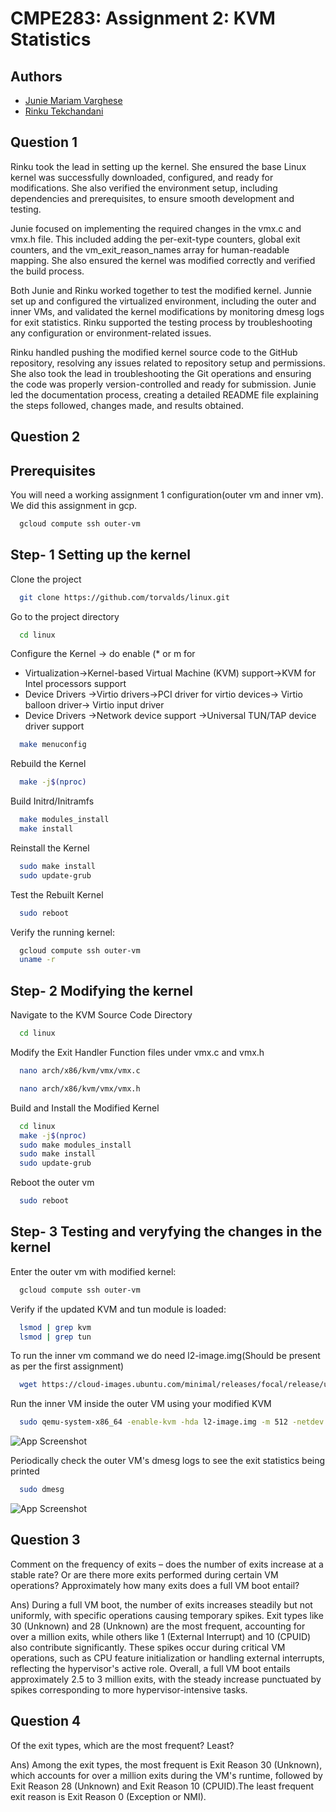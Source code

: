 
# CMPE283: Assignment 2: KVM Statistics



## Authors

- [Junie Mariam Varghese](https://www.github.com/juniemariam)
- [Rinku Tekchandani](https://github.com/rinkutek)



## Question 1

Rinku took the lead in setting up the kernel. She ensured the base Linux kernel was successfully downloaded, configured, and ready for modifications. She also verified the environment setup, including dependencies and prerequisites, to ensure smooth development and testing.

Junie focused on implementing the required changes in the vmx.c and vmx.h file. This included adding the per-exit-type counters, global exit counters, and the vm_exit_reason_names array for human-readable mapping. She also ensured the kernel was modified correctly and verified the build process.

Both Junie and Rinku worked together to test the modified kernel. Junnie set up and configured the virtualized environment, including the outer and inner VMs, and validated the kernel modifications by monitoring dmesg logs for exit statistics. Rinku supported the testing process by troubleshooting any configuration or environment-related issues.

Rinku handled pushing the modified kernel source code to the GitHub repository, resolving any issues related to repository setup and permissions. She also took the lead in troubleshooting the Git operations and ensuring the code was properly version-controlled and ready for submission. Junie led the documentation process, creating a detailed README file explaining the steps followed, changes made, and results obtained.
## Question 2
## Prerequisites

You will need a working assignment 1 configuration(outer vm and inner vm). We did this assignment in gcp.
```bash
  gcloud compute ssh outer-vm
```
## Step- 1 Setting up the kernel

Clone the project
```bash
  git clone https://github.com/torvalds/linux.git
```

Go to the project directory
```bash
  cd linux
```

Configure the Kernel -> do enable (* or m for 
- Virtualization->Kernel-based Virtual Machine (KVM) support->KVM for Intel processors support
- Device Drivers ->Virtio drivers->PCI driver for virtio devices-> Virtio balloon driver-> Virtio input driver
- Device Drivers ->Network device support ->Universal TUN/TAP device driver support
```bash
  make menuconfig
```

Rebuild the Kernel
```bash
  make -j$(nproc)
```

Build Initrd/Initramfs
```bash
  make modules_install
  make install

```
 Reinstall the Kernel
```bash
  sudo make install
  sudo update-grub
```
Test the Rebuilt Kernel
```bash
  sudo reboot
```
Verify the running kernel:
```bash
  gcloud compute ssh outer-vm
  uname -r
```

## Step- 2  Modifying the kernel
Navigate to the KVM Source Code Directory
```bash
  cd linux
```
Modify the Exit Handler Function files under vmx.c and vmx.h
```bash
  nano arch/x86/kvm/vmx/vmx.c
```
```bash
  nano arch/x86/kvm/vmx/vmx.h
```
Build and Install the Modified Kernel
```bash
  cd linux
  make -j$(nproc)
  sudo make modules_install
  sudo make install
  sudo update-grub
```
Reboot the outer vm
```bash
  sudo reboot
```

## Step- 3  Testing and veryfying the changes in the kernel

Enter the outer vm with modified kernel:
```bash
  gcloud compute ssh outer-vm
```
Verify if the updated KVM and tun module is loaded:
```bash
  lsmod | grep kvm
  lsmod | grep tun
```
To run the inner vm command we do need l2-image.img(Should be present as per the first assignment)
```bash
  wget https://cloud-images.ubuntu.com/minimal/releases/focal/release/ubuntu-20.04-minimal-cloudimg-amd64.img -O l2-image.img
```
Run the inner VM inside the outer VM using your modified KVM 
```bash
  sudo qemu-system-x86_64 -enable-kvm -hda l2-image.img -m 512 -netdev tap,id=mynet0,ifname=tap0,script=no -device virtio-net-pci,netdev=mynet0 -nographic
```
![App Screenshot](https://via.placeholder.com/468x300?text=App+Screenshot+Here)

Periodically check the outer VM's dmesg logs to see the exit statistics being printed
```bash
  sudo dmesg
```
![App Screenshot](https://via.placeholder.com/468x300?text=App+Screenshot+Here)


## Question 3
Comment on the frequency of exits – does the number of exits increase at a stable rate? Or are there
more exits performed during certain VM operations? Approximately how many exits does a full VM
boot entail?

Ans) During a full VM boot, the number of exits increases steadily but not uniformly, with specific operations causing temporary spikes. Exit types like 30 (Unknown) and 28 (Unknown) are the most frequent, accounting for over a million exits, while others like 1 (External Interrupt) and 10 (CPUID) also contribute significantly. These spikes occur during critical VM operations, such as CPU feature initialization or handling external interrupts, reflecting the hypervisor's active role. Overall, a full VM boot entails approximately 2.5 to 3 million exits, with the steady increase punctuated by spikes corresponding to more hypervisor-intensive tasks.


## Question 4
Of the exit types, which are the most frequent? Least?

Ans) Among the exit types, the most frequent is Exit Reason 30 (Unknown), which accounts for over a million exits during the VM's runtime, followed by Exit Reason 28 (Unknown) and Exit Reason 10 (CPUID).The least frequent exit reason is Exit Reason 0 (Exception or NMI).



